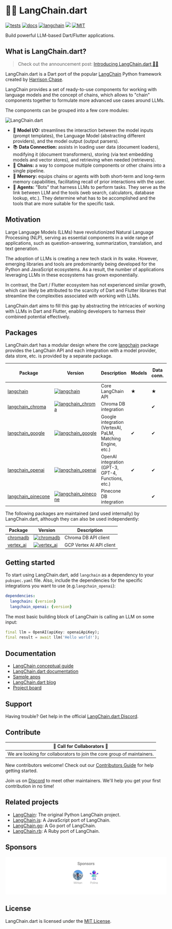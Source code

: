 # 🦜️🔗 LangChain.dart

[![tests](https://img.shields.io/github/actions/workflow/status/davidmigloz/langchain_dart/test.yaml?logo=github&label=tests)](https://github.com/davidmigloz/langchain_dart/actions/workflows/test.yaml)
[![docs](https://img.shields.io/github/actions/workflow/status/davidmigloz/langchain_dart/pages%2Fpages-build-deployment?logo=github&label=docs)](https://github.com/davidmigloz/langchain_dart/actions/workflows/pages/pages-build-deployment)
[![langchain](https://img.shields.io/pub/v/langchain.svg)](https://pub.dev/packages/langchain)
[![](https://dcbadge.vercel.app/api/server/x4qbhqecVR?style=flat)](https://discord.gg/x4qbhqecVR)
[![MIT](https://img.shields.io/badge/license-MIT-purple.svg)](https://github.com/davidmigloz/langchain_dart/blob/main/LICENSE)

Build powerful LLM-based Dart/Flutter applications.

## What is LangChain.dart?

> Check out the announcement post: [Introducing LangChain.dart 🦜️🔗](https://blog.langchaindart.com/introducing-langchain-dart-6b1d34fc41ef)

LangChain.dart is a Dart port of the popular [LangChain](https://github.com/hwchase17/langchain)
Python framework created by [Harrison Chase](https://www.linkedin.com/in/harrison-chase-961287118).

LangChain provides a set of ready-to-use components for working with language models and the
concept of chains, which allows to "chain" components together to formulate more advanced use cases
around LLMs.

The components can be grouped into a few core modules:

![LangChain.dart](https://raw.githubusercontent.com/davidmigloz/langchain_dart/main/docs/img/langchain.dart.png)

- 📃 **Model I/O:** streamlines the interaction between the model inputs (prompt templates), the
  Language Model (abstracting different providers), and the model output (output parsers).
- 📚 **Data Connection:** assists in loading user data (document loaders), modifying it (document
  transformers), storing (via text embedding models and vector stores), and retrieving when needed
  (retrievers).
- 🔗 **Chains:** a way to compose multiple components or other chains into a single pipeline.
- 🧠 **Memory:** equips chains or agents with both short-term and long-term memory capabilities,
  facilitating recall of prior interactions with the user.
- 🤖 **Agents:** "Bots" that harness LLMs to perform tasks. They serve as the link between LLM and the
  tools (web search, calculators, database lookup, etc.). They determine what has to be
  accomplished and the tools that are more suitable for the specific task.

## Motivation

Large Language Models (LLMs) have revolutionized Natural Language Processing (NLP), serving as
essential components in a wide range of applications, such as question-answering, summarization,
translation, and text generation.

The adoption of LLMs is creating a new tech stack in its wake. However, emerging libraries and
tools are predominantly being developed for the Python and JavaScript ecosystems. As a result, the
number of applications leveraging LLMs in these ecosystems has grown exponentially.

In contrast, the Dart / Flutter ecosystem has not experienced similar growth, which can likely be
attributed to the scarcity of Dart and Flutter libraries that streamline the complexities
associated with working with LLMs.

LangChain.dart aims to fill this gap by abstracting the intricacies of working with LLMs in Dart
and Flutter, enabling developers to harness their combined potential effectively.

## Packages

LangChain.dart has a modular design where the core [langchain](https://pub.dev/packages/langchain)
package provides the LangChain API and each integration with a model provider, data store, etc. is
provided by a separate package.

| Package                                                           | Version                                                                                                                   | Description                                                | Models | Data conn. | Chains | Agents & Tools |
|-------------------------------------------------------------------|---------------------------------------------------------------------------------------------------------------------------|------------------------------------------------------------|--------|------------|--------|----------------|
| [langchain](https://pub.dev/packages/langchain)                   | [![langchain](https://img.shields.io/pub/v/langchain.svg)](https://pub.dev/packages/langchain)                            | Core LangChain API                                         | ★      | ★          | ★      | ★              |
| [langchain_chroma](https://pub.dev/packages/langchain_chroma)     | [![langchain_chroma](https://img.shields.io/pub/v/langchain_chroma.svg)](https://pub.dev/packages/langchain_chroma)       | Chroma DB integration                                      |        | ✔          |        |                |
| [langchain_google](https://pub.dev/packages/langchain_google)     | [![langchain_google](https://img.shields.io/pub/v/langchain_google.svg)](https://pub.dev/packages/langchain_google)       | Google integration (VertexAI, PaLM, Matching Engine, etc.) | ✔      | ✔          |        |                |
| [langchain_openai](https://pub.dev/packages/langchain_openai)     | [![langchain_openai](https://img.shields.io/pub/v/langchain_openai.svg)](https://pub.dev/packages/langchain_openai)       | OpenAI integration (GPT-3, GPT-4, Functions, etc.)         | ✔      | ✔          | ✔      | ✔              |
| [langchain_pinecone](https://pub.dev/packages/langchain_pinecone) | [![langchain_pinecone](https://img.shields.io/pub/v/langchain_pinecone.svg)](https://pub.dev/packages/langchain_pinecone) | Pinecone DB integration                                    |        | ✔          |        |                |

The following packages are maintained (and used internally) by LangChain.dart,
although they can also be used independently:

| Package                                         | Version                                                                                        | Description              | 
|-------------------------------------------------|------------------------------------------------------------------------------------------------|--------------------------|
| [chromadb](https://pub.dev/packages/chromadb)   | [![chromadb](https://img.shields.io/pub/v/chromadb.svg)](https://pub.dev/packages/chromadb)    | Chroma DB API client     |
| [vertex_ai](https://pub.dev/packages/vertex_ai) | [![vertex_ai](https://img.shields.io/pub/v/vertex_ai.svg)](https://pub.dev/packages/vertex_ai) | GCP Vertex AI API client |

## Getting started

To start using LangChain.dart, add `langchain` as a dependency to your `pubspec.yaml` file.
Also, include the dependencies for the specific integrations you want to use
(e.g.`langchain_openai`):

```yaml
dependencies:
  langchain: {version}
  langchain_openai: {version}
```

The most basic building block of LangChain is calling an LLM on some input:

```dart
final llm = OpenAI(apiKey: openaiApiKey);
final result = await llm('Hello world!');
```

## Documentation

- [LangChain conceptual guide](https://docs.langchain.com/docs)
- [LangChain.dart documentation](https://langchaindart.com)
- [Sample apps](https://github.com/davidmigloz/langchain_dart/tree/main/examples)
- [LangChain.dart blog](https://blog.langchaindart.com)
- [Project board](https://github.com/users/davidmigloz/projects/2/views/1)

## Support

Having trouble? Get help in the official [LangChain.dart Discord](https://discord.gg/x4qbhqecVR).

## Contribute

| 📢 **Call for Collaborators** 📢                                        |
|-------------------------------------------------------------------------|
| We are looking for collaborators to join the core group of maintainers. |

New contributors welcome! Check out our
[Contributors Guide](https://github.com/davidmigloz/langchain_dart/blob/main/CONTRIBUTING.md) for
help getting started.

Join us on [Discord](https://discord.gg/x4qbhqecVR) to meet other maintainers. We'll help you get
your first contribution in no time!

## Related projects

- [LangChain](https://github.com/hwchase17/langchain): The original Python LangChain project.
- [LangChain.js](https://github.com/hwchase17/langchainjs): A JavaScript port of LangChain.
- [LangChain.go](https://github.com/tmc/langchaingo): A Go port of LangChain.
- [LangChain.rb](https://github.com/andreibondarev/langchainrb): A Ruby port of LangChain.

## Sponsors

<p align="center">
  <a href="https://github.com/sponsors/davidmigloz">
    <img src='https://raw.githubusercontent.com/davidmigloz/sponsors/main/sponsors.svg'/>
  </a>
</p>

## License

LangChain.dart is licensed under the [MIT License](https://github.com/davidmigloz/langchain_dart/blob/main/LICENSE).
